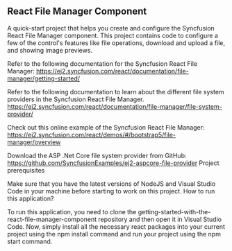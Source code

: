 <h2>React File Manager Component</h2>

A quick-start project that helps you create and configure the Syncfusion React File Manager component. This project contains code to configure a few of the control's features like file operations, download and upload a file, and showing image previews.

Refer to the following documentation for the Syncfusion React File Manager: https://ej2.syncfusion.com/react/documentation/file-manager/getting-started/

Refer to the following documentation to learn about the different file system providers in the Syncfusion React File Manager. https://ej2.syncfusion.com/react/documentation/file-manager/file-system-provider/

Check out this online example of the Syncfusion React File Manager: https://ej2.syncfusion.com/react/demos/#/bootstrap5/file-manager/overview

Download the ASP .Net Core file system provider from GitHub: https://github.com/SyncfusionExamples/ej2-aspcore-file-provider
Project prerequisites

Make sure that you have the latest versions of NodeJS and Visual Studio Code in your machine before starting to work on this project.
How to run this application?

To run this application, you need to clone the getting-started-with-the-react-file-manager-component repository and then open it in Visual Studio Code. Now, simply install all the necessary react packages into your current project using the npm install command and run your project using the npm start command.

